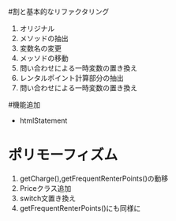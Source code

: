 #割と基本的なリファクタリング

1. オリジナル
2. メソッドの抽出
3. 変数名の変更
4. メッソドの移動
5. 問い合わせによる一時変数の置き換え
6. レンタルポイント計算部分の抽出
7. 問い合わせによる一時変数の置き換え

#機能追加
* htmlStatement

# ポリモーフィズム
1. getCharge(),getFrequentRenterPoints()の動移
2. Priceクラス追加
3. switch文置き換え
4. getFrequentRenterPoints()にも同様に


